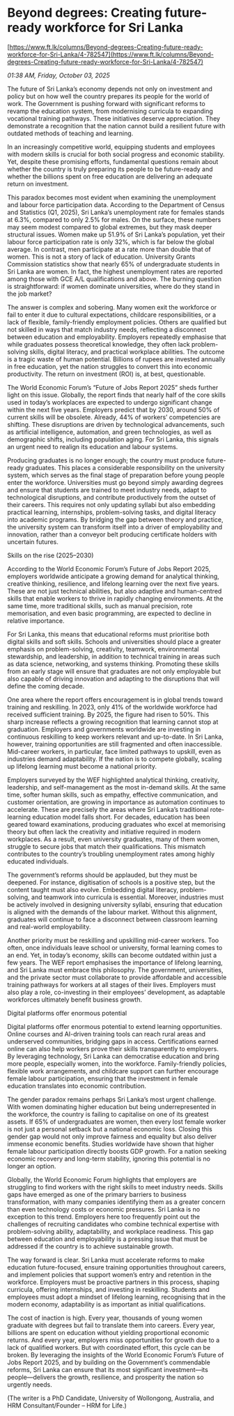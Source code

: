 # Beyond degrees: Creating future-ready workforce for Sri Lanka

[https://www.ft.lk/columns/Beyond-degrees-Creating-future-ready-workforce-for-Sri-Lanka/4-782547](https://www.ft.lk/columns/Beyond-degrees-Creating-future-ready-workforce-for-Sri-Lanka/4-782547)

*01:38 AM, Friday, October 03, 2025*

The future of Sri Lanka’s economy depends not only on investment and policy but on how well the country prepares its people for the world of work. The Government is pushing forward with significant reforms to revamp the education system, from modernising curricula to expanding vocational training pathways. These initiatives deserve appreciation. They demonstrate a recognition that the nation cannot build a resilient future with outdated methods of teaching and learning.

In an increasingly competitive world, equipping students and employees with modern skills is crucial for both social progress and economic stability. Yet, despite these promising efforts, fundamental questions remain about whether the country is truly preparing its people to be future-ready and whether the billions spent on free education are delivering an adequate return on investment.

This paradox becomes most evident when examining the unemployment and labour force participation data. According to the Department of Census and Statistics (Q1, 2025), Sri Lanka’s unemployment rate for females stands at 6.3%, compared to only 2.5% for males. On the surface, these numbers may seem modest compared to global extremes, but they mask deeper structural issues. Women make up 51.9% of Sri Lanka’s population, yet their labour force participation rate is only 32%, which is far below the global average. In contrast, men participate at a rate more than double that of women. This is not a story of lack of education. University Grants Commission statistics show that nearly 65% of undergraduate students in Sri Lanka are women. In fact, the highest unemployment rates are reported among those with GCE A/L qualifications and above. The burning question is straightforward: if women dominate universities, where do they stand in the job market?

The answer is complex and sobering. Many women exit the workforce or fail to enter it due to cultural expectations, childcare responsibilities, or a lack of flexible, family-friendly employment policies. Others are qualified but not skilled in ways that match industry needs, reflecting a disconnect between education and employability. Employers repeatedly emphasise that while graduates possess theoretical knowledge, they often lack problem-solving skills, digital literacy, and practical workplace abilities. The outcome is a tragic waste of human potential. Billions of rupees are invested annually in free education, yet the nation struggles to convert this into economic productivity. The return on investment (ROI) is, at best, questionable.

The World Economic Forum’s “Future of Jobs Report 2025” sheds further light on this issue. Globally, the report finds that nearly half of the core skills used in today’s workplaces are expected to undergo significant change within the next five years. Employers predict that by 2030, around 50% of current skills will be obsolete. Already, 44% of workers’ competencies are shifting. These disruptions are driven by technological advancements, such as artificial intelligence, automation, and green technologies, as well as demographic shifts, including population aging. For Sri Lanka, this signals an urgent need to realign its education and labour systems.

Producing graduates is no longer enough; the country must produce future-ready graduates. This places a considerable responsibility on the university system, which serves as the final stage of preparation before young people enter the workforce. Universities must go beyond simply awarding degrees and ensure that students are trained to meet industry needs, adapt to technological disruptions, and contribute productively from the outset of their careers. This requires not only updating syllabi but also embedding practical learning, internships, problem-solving tasks, and digital literacy into academic programs. By bridging the gap between theory and practice, the university system can transform itself into a driver of employability and innovation, rather than a conveyor belt producing certificate holders with uncertain futures.

Skills on the rise (2025–2030)

According to the World Economic Forum’s Future of Jobs Report 2025, employers worldwide anticipate a growing demand for analytical thinking, creative thinking, resilience, and lifelong learning over the next five years. These are not just technical abilities, but also adaptive and human-centred skills that enable workers to thrive in rapidly changing environments. At the same time, more traditional skills, such as manual precision, rote memorisation, and even basic programming, are expected to decline in relative importance.

For Sri Lanka, this means that educational reforms must prioritise both digital skills and soft skills. Schools and universities should place a greater emphasis on problem-solving, creativity, teamwork, environmental stewardship, and leadership, in addition to technical training in areas such as data science, networking, and systems thinking. Promoting these skills from an early stage will ensure that graduates are not only employable but also capable of driving innovation and adapting to the disruptions that will define the coming decade.

One area where the report offers encouragement is in global trends toward training and reskilling. In 2023, only 41% of the worldwide workforce had received sufficient training. By 2025, the figure had risen to 50%. This sharp increase reflects a growing recognition that learning cannot stop at graduation. Employers and governments worldwide are investing in continuous reskilling to keep workers relevant and up-to-date. In Sri Lanka, however, training opportunities are still fragmented and often inaccessible. Mid-career workers, in particular, face limited pathways to upskill, even as industries demand adaptability. If the nation is to compete globally, scaling up lifelong learning must become a national priority.

Employers surveyed by the WEF highlighted analytical thinking, creativity, leadership, and self-management as the most in-demand skills. At the same time, softer human skills, such as empathy, effective communication, and customer orientation, are growing in importance as automation continues to accelerate. These are precisely the areas where Sri Lanka’s traditional rote-learning education model falls short. For decades, education has been geared toward examinations, producing graduates who excel at memorising theory but often lack the creativity and initiative required in modern workplaces. As a result, even university graduates, many of them women, struggle to secure jobs that match their qualifications. This mismatch contributes to the country’s troubling unemployment rates among highly educated individuals.

The government’s reforms should be applauded, but they must be deepened. For instance, digitisation of schools is a positive step, but the content taught must also evolve. Embedding digital literacy, problem-solving, and teamwork into curricula is essential. Moreover, industries must be actively involved in designing university syllabi, ensuring that education is aligned with the demands of the labour market. Without this alignment, graduates will continue to face a disconnect between classroom learning and real-world employability.

Another priority must be reskilling and upskilling mid-career workers. Too often, once individuals leave school or university, formal learning comes to an end. Yet, in today’s economy, skills can become outdated within just a few years. The WEF report emphasises the importance of lifelong learning, and Sri Lanka must embrace this philosophy. The government, universities, and the private sector must collaborate to provide affordable and accessible training pathways for workers at all stages of their lives. Employers must also play a role, co-investing in their employees’ development, as adaptable workforces ultimately benefit business growth.

Digital platforms offer enormous potential

Digital platforms offer enormous potential to extend learning opportunities. Online courses and AI-driven training tools can reach rural areas and underserved communities, bridging gaps in access. Certifications earned online can also help workers prove their skills transparently to employers. By leveraging technology, Sri Lanka can democratise education and bring more people, especially women, into the workforce. Family-friendly policies, flexible work arrangements, and childcare support can further encourage female labour participation, ensuring that the investment in female education translates into economic contribution.

The gender paradox remains perhaps Sri Lanka’s most urgent challenge. With women dominating higher education but being underrepresented in the workforce, the country is failing to capitalise on one of its greatest assets. If 65% of undergraduates are women, then every lost female worker is not just a personal setback but a national economic loss. Closing this gender gap would not only improve fairness and equality but also deliver immense economic benefits. Studies worldwide have shown that higher female labour participation directly boosts GDP growth. For a nation seeking economic recovery and long-term stability, ignoring this potential is no longer an option.

Globally, the World Economic Forum highlights that employers are struggling to find workers with the right skills to meet industry needs. Skills gaps have emerged as one of the primary barriers to business transformation, with many companies identifying them as a greater concern than even technology costs or economic pressures. Sri Lanka is no exception to this trend. Employers here too frequently point out the challenges of recruiting candidates who combine technical expertise with problem-solving ability, adaptability, and workplace readiness. This gap between education and employability is a pressing issue that must be addressed if the country is to achieve sustainable growth.

The way forward is clear. Sri Lanka must accelerate reforms to make education future-focused, ensure training opportunities throughout careers, and implement policies that support women’s entry and retention in the workforce. Employers must be proactive partners in this process, shaping curricula, offering internships, and investing in reskilling. Students and employees must adopt a mindset of lifelong learning, recognising that in the modern economy, adaptability is as important as initial qualifications.

The cost of inaction is high. Every year, thousands of young women graduate with degrees but fail to translate them into careers. Every year, billions are spent on education without yielding proportional economic returns. And every year, employers miss opportunities for growth due to a lack of qualified workers. But with coordinated effort, this cycle can be broken. By leveraging the insights of the World Economic Forum’s Future of Jobs Report 2025, and by building on the Government’s commendable reforms, Sri Lanka can ensure that its most significant investment—its people—delivers the growth, resilience, and prosperity the nation so urgently needs.

(The writer is a PhD Candidate, University of Wollongong, Australia, and HRM Consultant/Founder – HRM for Life.)

